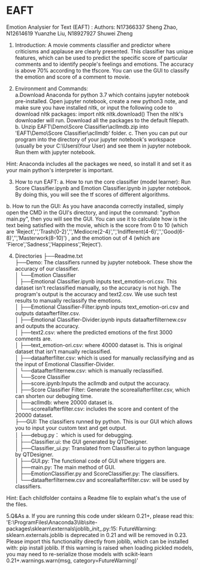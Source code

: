 # EAFT
Emotion Analysier for Text (EAFT) :
Authors: N17366337 Sheng Zhao, N12614619 Yuanzhe Liu, N18927927 Shuwei Zheng

1. Introduction: 
A movie comments classifier and predictor where criticisms and applause are clearly presented. This classifier has unique features, which can be used to predict the specific score of particular comments and to identify people's feelings and emotions. The accuracy is above 70% according to the tfscore.
You can use the GUI to classify the emotion and score of a comment to movie.

2. Environment and Commands: 	
a.Download Anaconda for python 3.7 which contains jupyter notebook pre-installed. Open jupyter notebook, create a new python3 note, and make sure you have installed nltk, or input the following code to download nltk packages:
	import nltk
	nltk.download()
	Then the nltk's downloader will run. Download all the packages to the default filepath.
b. Unzip EAFT\Demo\Score Classifier\aclImdb.zip into 'EAFT\Demo\Score Classifier\aclImdb' folder.
c. Then you can put our program into the directory of your jupyter notebook's workspace (usually be your C:\Users\Your User) and see them in jupyter notebook. Run them with jupyter notebook.

Hint: Anaconda includes all the packages we need, so install it and set it as your main python's interpreter is important.


3. How to run EAFT: 
a. How to run the core classifier (model learner): 
Run Score Classifier.ipynb and Emotion Classifier.ipynb in jupyter notebook. By doing this, you will see the tf scores of different algorithms.

b. How to run the GUI: 
As you have anaconda correctly installed, simply open the CMD in the GUI's directory, and input the command: "python main.py", then you will see the GUI. You can use it to calculate how is the text being satisfied with the movie, which is the score from 0 to 10 (which are 'Reject','','Trash(0-2)','','Mediocre(2-4)','','Indifferent(4-6)','','Good(6-8)','','Masterwork(8-10)') , and the emotion out of 4 (which are 'Fierce','Sadness','Happiness','Reject').

4. Directories
├──Readme.txt  
├──Demo: The classifiers runned by jupyter notebook. These show the accuracy of our classifier.  
│   └──Emotion Classifier   
│       ├──Emotional Classifier.ipynb inputs text_emotion-ori.csv. This dataset isn't reclassified manually, so the accuracy is not high. The program's output is the accuracy and text2.csv. We use such test results to manually 		reclassify the emotions.   
│       ├──Emotional Classifier-Filter.ipynb inputs text_emotion-ori.csv and outputs dataafterfilter.csv.  
│       ├──Emotional Classifier-Divider.ipynb inputs dataafterfilternew.csv and outputs the accuracy.  
│       ├──text2.csv: where the predicted emotions of the first 3000 comments are.  
│       ├──text_emotion-ori.csv: where 40000 dataset is. This is original dataset that isn't manually reclassified.  
│       ├──dataafterfilter.csv: which is used for manually reclassifying and as the input of Emotional Classifier-Divider.  
│       └──dataafterfilternew.csv: which is manually reclassified.  
│   └──Score Classifier  
│       ├──score.ipynb:Inputs the acllmdb and output the accuracy.  
│       ├──Score Classifier Filter: Generate the scoreallafterfilter.csv, which can shorten our debuging time.  
│       ├──acllmdb: where 20000 dataset is.  
│       └──scoreallafterfilter.csv: includes the score and content of the 20000 dataset.  
├──GUI: The classifiers runned by python. This is our GUI which allows you to input your custom text and get output.  
│   ├──debug.py： which is used for debugging.  
│   ├──Classifier.ui: the GUI generated by QTDesigner.  
│   ├──Classifier_ui.py: Translated from Classifier.ui to python language by QTDesigner.  
│   ├──GUI.py: The functional code of GUI where triggers are.  
│   ├──main.py: The main method of GUI.  
│   ├──EmotionClassifier.py and ScoreClassifier.py: The classifiers.  
│   └──dataafterfilternew.csv and scoreallafterfilter.csv: will be used by classifiers.  
  
Hint: Each childfolder contains a Readme file to explain what's the use of the files.

5.Q&As
a. If you are running this code under sklearn 0.21+, please read this: 
'E:\ProgramFiles\Anaconda3\lib\site-packages\sklearn\externals\joblib\__init__.py:15: FutureWarning: sklearn.externals.joblib is deprecated in 0.21 and will be removed in 0.23. Please import this functionality directly from joblib, which can be installed with: pip install joblib. If this warning is raised when loading pickled models, you may need to re-serialize those models with scikit-learn 0.21+.warnings.warn(msg, category=FutureWarning)'


